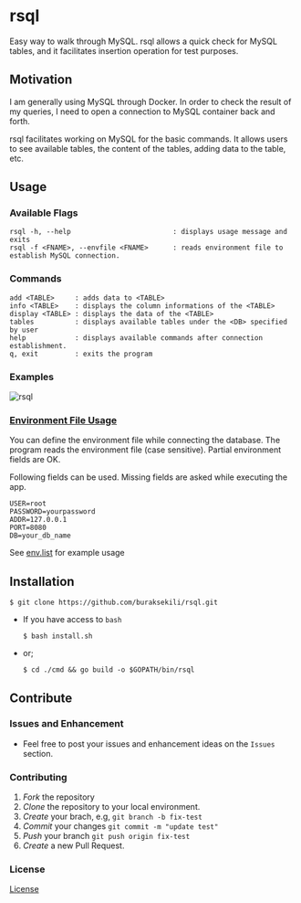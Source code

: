 # rsql

Easy way to walk through MySQL. 
rsql allows a quick check for MySQL tables, and it facilitates insertion operation for test purposes.

## Motivation

I am generally using MySQL through Docker. In order to check the result of my queries, I need to open a connection to MySQL container back and forth. 

rsql facilitates working on MySQL for the basic commands. It allows users to see available tables, the content of the tables, adding data to the table, etc.

## Usage

### Available Flags

```
rsql -h, --help                         : displays usage message and exits
rsql -f <FNAME>, --envfile <FNAME>      : reads environment file to establish MySQL connection.
```

### Commands

```
add <TABLE>     : adds data to <TABLE>
info <TABLE>    : displays the column informations of the <TABLE>
display <TABLE> : displays the data of the <TABLE>
tables          : displays available tables under the <DB> specified by user
help            : displays available commands after connection establishment.
q, exit         : exits the program
```

### Examples
![rsql](https://user-images.githubusercontent.com/32663655/110255037-e3e81780-7fa2-11eb-92b7-60b94a6d42f8.gif)



### [Environment File Usage](https://github.com/buraksekili/rsql/blob/master/env.list)

You can define the environment file while connecting the database. The program reads the environment file (case sensitive). Partial environment fields are OK. 

Following fields can be used. Missing fields are asked while executing the app.

```
USER=root
PASSWORD=yourpassword
ADDR=127.0.0.1
PORT=8080
DB=your_db_name
```

See [env.list](https://github.com/buraksekili/rsql/blob/master/env.list) for example usage

## Installation

```shell script
$ git clone https://github.com/buraksekili/rsql.git 
```

- If you have access to `bash`
    
    `$ bash install.sh`
- or;

    `$ cd ./cmd && go build -o $GOPATH/bin/rsql`

## Contribute

### Issues and Enhancement

- Feel free to post your issues and enhancement ideas on the `Issues` section.

### Contributing

1. *Fork* the repository
2. *Clone* the repository to your local environment.
3. *Create* your brach, e.g, `git branch -b fix-test`
4. *Commit* your changes `git commit -m "update test"` 
5. *Push* your branch `git push origin fix-test` 
6. *Create* a new  Pull Request.


### License
[License](https://github.com/buraksekili/rsql/blob/master/LICENSE)
